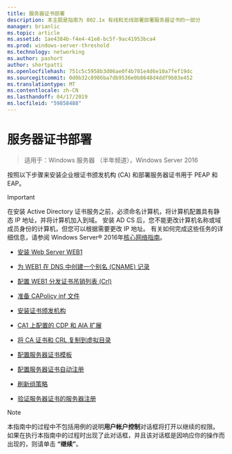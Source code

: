 ```yaml
---
title: 服务器证书部署
description: 本主题是指南为 802.1x 有线和无线部署部署服务器证书的一部分
manager: brianlic
ms.topic: article
ms.assetid: 1ae4384b-f4e4-41e8-bc5f-9ac41953bca4
ms.prod: windows-server-threshold
ms.technology: networking
ms.author: pashort
author: shortpatti
ms.openlocfilehash: 751c5c5958b3d06ae0f4b701e4d6e10a7fef19dc
ms.sourcegitcommit: 0d0b32c8986ba7db9536e0b8648d4ddf9b03e452
ms.translationtype: MT
ms.contentlocale: zh-CN
ms.lasthandoff: 04/17/2019
ms.locfileid: "59858488"
---
```

# <a name="server-certificate-deployment"></a>服务器证书部署

>适用于：Windows 服务器 （半年频道），Windows Server 2016

按照以下步骤来安装企业根证书颁发机构 (CA) 和部署服务器证书用于 PEAP 和 EAP。  
  
> [!IMPORTANT]  
> 在安装 Active Directory 证书服务之前，必须命名计算机，将计算机配置具有静态 IP 地址，并将计算机加入到域。 安装 AD CS 后，您不能更改计算机名称或域成员身份的计算机，但您可以根据需要更改 IP 地址。 有关如何完成这些任务的详细信息，请参阅 Windows Server&reg; 2016年[核心网络指南](../../Core-Network-Guide.md)。  

  
-   [安装 Web Server WEB1](../../../core-network-guide/cncg/server-certs/Install-the-Web-Server-WEB1.md)  
  
-   [为 WEB1 在 DNS 中创建一个别名 (CNAME) 记录](../../../core-network-guide/cncg/server-certs/Create-an-Alias-CNAME-Record-in-DNS-for-WEB1.md)  
  
-   [配置 WEB1 分发证书吊销列表 (Crl)](../../../core-network-guide/cncg/server-certs/Configure-WEB1-to-Distribute-Certificate-Revocation-Lists.md)  
  
-   [准备 CAPolicy inf 文件](../../../core-network-guide/cncg/server-certs/Prepare-the-CAPolicy-inf-File.md)  
  
-   [安装证书颁发机构](../../../core-network-guide/cncg/server-certs/Install-the-Certification-Authority.md)  
  
-   [CA1 上配置的 CDP 和 AIA 扩展](../../../core-network-guide/cncg/server-certs/Configure-the-CDP-and-AIA-Extensions-on-CA1.md)  
  
-   [将 CA 证书和 CRL 复制到虚拟目录](../../../core-network-guide/cncg/server-certs/Copy-the-CA-Certificate-and-CRL-to-the-Virtual-Directory.md)  
  
-   [配置服务器证书模板](../../../core-network-guide/cncg/server-certs/Configure-the-Server-Certificate-Template.md)  
  
-   [配置服务器证书自动注册](../../../core-network-guide/cncg/server-certs/Configure-Server-Certificate-Autoenrollment.md)  
  
-   [刷新组策略](../../../core-network-guide/cncg/server-certs/Refresh-Group-Policy.md)  
  
-   [验证服务器证书的服务器注册](../../../core-network-guide/cncg/server-certs/Verify-Server-Enrollment-of-a-Server-Certificate.md)  
  
> [!NOTE]  
> 本指南中的过程中不包括用例的说明**用户帐户控制**对话框将打开以继续的权限。 如果在执行本指南中的过程时出现了此对话框，并且该对话框是因响应你的操作而出现的，则请单击 **“继续”**。  
  


